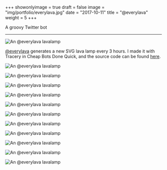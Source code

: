 +++
showonlyimage = true
draft = false
image = "img/portfolio/everylava.jpg"
date = "2017-10-11"
title = "@everylava"
weight = 5
+++

A groovy Twitter bot

<!--more-->

***

![An @everylava lavalamp](/img/portfolio/everylava2.svg)

[@everylava](https://twitter.com/everylava) generates a new SVG lava lamp every 3 hours. I made it with Tracery in Cheap Bots Done Quick, and the source code can be found [here](https://cheapbotsdonequick.com/source/everylava).

![An @everylava lavalamp](/img/portfolio/everylava3.svg)

![An @everylava lavalamp](/img/portfolio/everylava4.svg)

![An @everylava lavalamp](/img/portfolio/everylava5.svg)

![An @everylava lavalamp](/img/portfolio/everylava6.svg)

![An @everylava lavalamp](/img/portfolio/everylava7.svg)

![An @everylava lavalamp](/img/portfolio/everylava8.svg)

![An @everylava lavalamp](/img/portfolio/everylava9.svg)

![An @everylava lavalamp](/img/portfolio/everylava10.svg)

![An @everylava lavalamp](/img/portfolio/everylava11.svg)

![An @everylava lavalamp](/img/portfolio/everylava12.svg)

![An @everylava lavalamp](/img/portfolio/everylava13.svg)